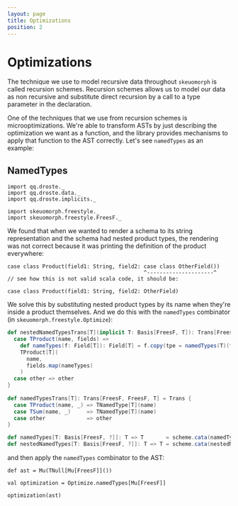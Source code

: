 ```yaml
---
layout: page
title: Optimizations
position: 2
---
```


# Optimizations

The technique we use to model recursive data throughout `skeuomorph`
is called recursion schemes.  Recursion schemes allows us to model our
data as non recursive and substitute direct recursion by a call to a
type parameter in the declaration.

One of the techniques that we use from recursion schemes is
microoptimizations.  We're able to transform ASTs by just describing
the optimization we want as a function, and the library provides
mechanisms to apply that function to the AST correctly.  Let's see
`namedTypes` as an example:

## NamedTypes

```tut:invisible
import qq.droste._
import qq.droste.data._
import qq.droste.implicits._

import skeuomorph.freestyle._
import skeuomorph.freestyle.FreesF._
```

We found that when we wanted to render a schema to its string
representation and the schema had nested product types, the rendering
was not correct because it was printing the definition of the product
everywhere:

```
case class Product(field1: String, field2: case class OtherField())
                                           ^---------------------^
// see how this is not valid scala code, it should be:

case class Product(field1: String, field2: OtherField)
```

We solve this by substituting nested product types by its name when
they're inside a product themselves.  And we do this with the
`namedTypes` combinator (in `skeuomorph.freestyle.Optimize`):

```scala
def nestedNamedTypesTrans[T](implicit T: Basis[FreesF, T]): Trans[FreesF, FreesF, T] = Trans {
  case TProduct(name, fields) =>
    def nameTypes(f: Field[T]): Field[T] = f.copy(tpe = namedTypes(T)(f.tpe))
    TProduct[T](
      name,
      fields.map(nameTypes)
    )
  case other => other
}
  
def namedTypesTrans[T]: Trans[FreesF, FreesF, T] = Trans {
  case TProduct(name, _) => TNamedType[T](name)
  case TSum(name, _)     => TNamedType[T](name)
  case other             => other
}

def namedTypes[T: Basis[FreesF, ?]]: T => T       = scheme.cata(namedTypesTrans.algebra)
def nestedNamedTypes[T: Basis[FreesF, ?]]: T => T = scheme.cata(nestedNamedTypesTrans.algebra)

```

and then apply the `namedTypes` combinator to the AST:

```tut:invisible
def ast = Mu(TNull[Mu[FreesF]]())
```

```tut
val optimization = Optimize.namedTypes[Mu[FreesF]]

optimization(ast)
```
